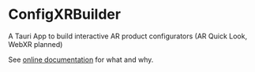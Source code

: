 # ConfigXRBuilder
A Tauri App to build interactive AR product configurators (AR Quick Look, WebXR planned)

See [online documentation](https://configxr.kreativekk.de) for what and why.
